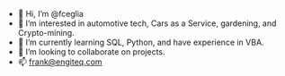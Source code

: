 - 👋 Hi, I’m @fceglia
- 👀 I’m interested in automotive tech, Cars as a Service, gardening, and Crypto-mining.
- 🌱 I’m currently learning SQL, Python, and have experience in VBA.
- 💞️ I’m looking to collaborate on projects.
- 📫 frank@engiteq.com

<!---
fceglia/fceglia is a ✨ special ✨ repository because its `README.md` (this file) appears on your GitHub profile.
You can click the Preview link to take a look at your changes.
--->
